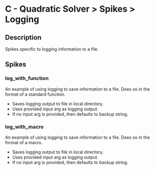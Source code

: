 
# C - Quadratic Solver > Spikes > Logging

## Description
Spikes specific to logging information to a file.

## Spikes

### log_with_function
An example of using logging to save information to a file.
Does so in the format of a standard function.
* Saves logging output to file in local directory.
* Uses provided input arg as logging output.
* If no input arg is provided, then defaults to backup string.

### log_with_macro
An example of using logging to save information to a file.
Does so in the format of a macro.
* Saves logging output to file in local directory.
* Uses provided input arg as logging output.
* If no input arg is provided, then defaults to backup string.
